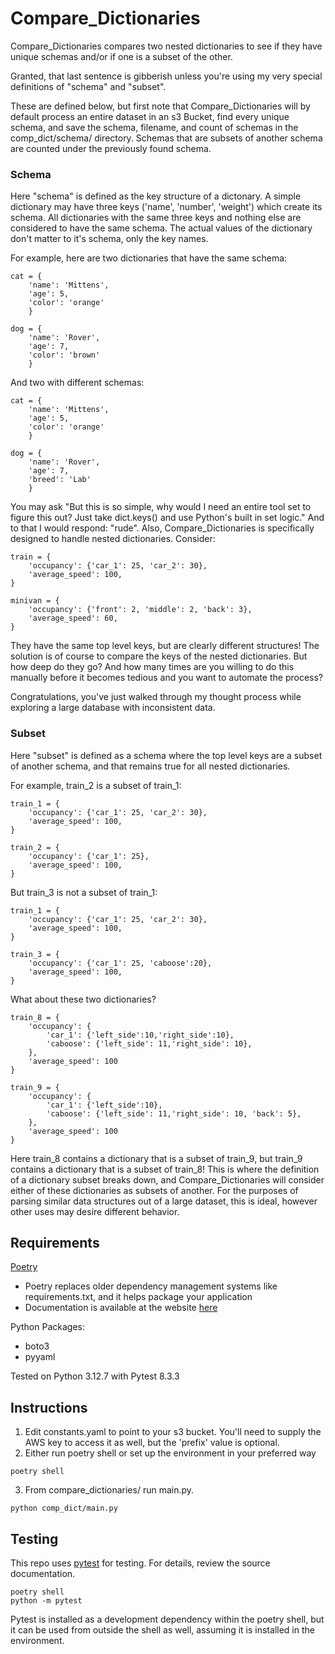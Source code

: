 # Compare_Dictionaries
Compare_Dictionaries compares two nested dictionaries to see if they have unique schemas and/or if one is a subset of the other. 

Granted, that last sentence is gibberish unless you're using my very special definitions of "schema" and "subset". 

These are defined below, but first note that Compare_Dictionaries will by default process an entire dataset in an s3 Bucket, find every unique schema, and save the schema, filename, and count of schemas in the comp_dict/schema/ directory. Schemas that are subsets of another schema are counted under the previously found schema.

### Schema
Here "schema" is defined as the key structure of a dictonary. A simple dictionary may have three keys ('name', 'number', 'weight') which create its schema. All dictionaries with the same three keys and nothing else are considered to have the same schema. The actual values of the dictionary don't matter to it's schema, only the key names.

For example, here are two dictionaries that have the same schema:
```
cat = {
    'name': 'Mittens', 
    'age': 5, 
    'color': 'orange'
    }

dog = {
    'name': 'Rover', 
    'age': 7, 
    'color': 'brown'
    }
```

And two with different schemas:
```
cat = {
    'name': 'Mittens', 
    'age': 5, 
    'color': 'orange'
    }

dog = {
    'name': 'Rover', 
    'age': 7, 
    'breed': 'Lab'
    }
```

You may ask "But this is so simple, why would I need an entire tool set to figure this out? Just take dict.keys() and use Python's built in set logic." And to that I would respond: "rude". Also, Compare_Dictionaries is specifically designed to handle nested dictionaries. Consider:

```
train = {
    'occupancy': {'car_1': 25, 'car_2': 30},
    'average_speed': 100,
}

minivan = {
    'occupancy': {'front': 2, 'middle': 2, 'back': 3},
    'average_speed': 60,
}
```

They have the same top level keys, but are clearly different structures! The solution is of course to compare the keys of the nested dictionaries. But how deep do they go? And how many times are you willing to do this manually before it becomes tedious and you want to automate the process?

Congratulations, you've just walked through my thought process while exploring a large database with inconsistent data.

### Subset
Here "subset" is defined as a schema where the top level keys are a subset of another schema, and that remains true for all nested dictionaries.

For example, train_2 is a subset of train_1:
```
train_1 = {
    'occupancy': {'car_1': 25, 'car_2': 30},
    'average_speed': 100,
}

train_2 = {
    'occupancy': {'car_1': 25},
    'average_speed': 100,
}
```

But train_3 is not a subset of train_1:
```
train_1 = {
    'occupancy': {'car_1': 25, 'car_2': 30},
    'average_speed': 100,
}

train_3 = {
    'occupancy': {'car_1': 25, 'caboose':20},
    'average_speed': 100,
}
```

What about these two dictionaries?
```
train_8 = {
    'occupancy': {
        'car_1': {'left_side':10,'right_side':10},
        'caboose': {'left_side': 11,'right_side': 10},
    },
    'average_speed': 100
}

train_9 = {
    'occupancy': {
        'car_1': {'left_side':10},
        'caboose': {'left_side': 11,'right_side': 10, 'back': 5},
    },
    'average_speed': 100
}
```
Here train_8 contains a dictionary that is a subset of train_9, but train_9 contains a dictionary that is a subset of train_8! This is where the definition of a dictionary subset breaks down, and Compare_Dictionaries will consider either of these dictionaries as subsets of another. For the purposes of parsing similar data structures out of a large dataset, this is ideal, however other uses may desire different behavior.


## Requirements

[Poetry](https://github.com/python-poetry/poetry)
* Poetry replaces older dependency management systems like requirements.txt, and it helps package your application
* Documentation is available at the website [here](https://python-poetry.org/)


Python Packages:
* boto3
* pyyaml

Tested on Python 3.12.7 with Pytest 8.3.3

## Instructions

1. Edit constants.yaml to point to your s3 bucket. You'll need to supply the AWS key to access it as well, but the 'prefix' value is optional.
2. Either run poetry shell or set up the environment in your preferred way
```
poetry shell
```
3. From compare_dictionaries/ run main.py.
```
python comp_dict/main.py
```

## Testing

This repo uses [pytest](https://github.com/pytest-dev/pytest/) for testing. For details, review the source documentation.
```
poetry shell
python -m pytest
```
Pytest is installed as a development dependency within the poetry shell, but it can be used from outside the shell as well, assuming it is installed in the environment.
